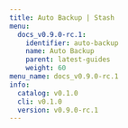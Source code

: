 ```yaml
---
title: Auto Backup | Stash
menu:
  docs_v0.9.0-rc.1:
    identifier: auto-backup
    name: Auto Backup
    parent: latest-guides
    weight: 60
menu_name: docs_v0.9.0-rc.1
info:
  catalog: v0.1.0
  cli: v0.1.0
  version: v0.9.0-rc.1
---
```



